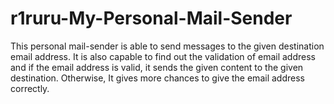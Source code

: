 # r1ruru-My-Personal-Mail-Sender


This personal mail-sender is able to send messages to the given destination email address. It is also capable to find out the validation of email address and if the email address is valid, it sends the given content to the given destination. Otherwise, It gives more chances to give the email address correctly.
